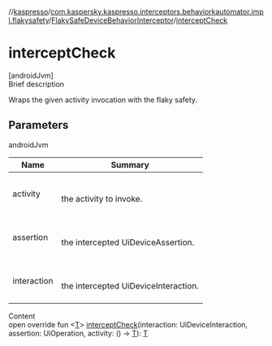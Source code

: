 //[kaspresso](../../index.md)/[com.kaspersky.kaspresso.interceptors.behaviorkautomator.impl.flakysafety](../index.md)/[FlakySafeDeviceBehaviorInterceptor](index.md)/[interceptCheck](intercept-check.md)



# interceptCheck  
[androidJvm]  
Brief description  


Wraps the given activity invocation with the flaky safety.



## Parameters  
  
androidJvm  
  
|  Name|  Summary| 
|---|---|
| activity| <br><br>the activity to invoke.<br><br>
| assertion| <br><br>the intercepted UiDeviceAssertion.<br><br>
| interaction| <br><br>the intercepted UiDeviceInteraction.<br><br>
  
  
Content  
open override fun <[T](intercept-check.md)> [interceptCheck](intercept-check.md)(interaction: UiDeviceInteraction, assertion: UiOperation<UiDevice>, activity: () -> [T](intercept-check.md)): [T](intercept-check.md)  




